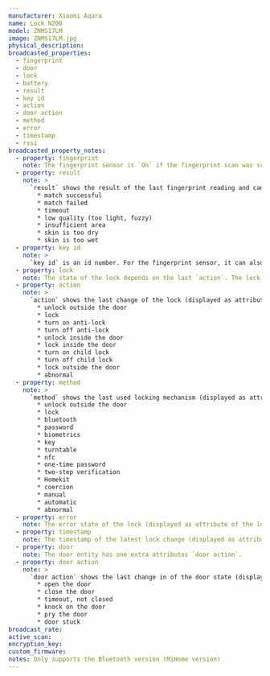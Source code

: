 ```yaml
---
manufacturer: Xiaomi Aqara
name: Lock N200
model: ZNMS17LM
image: ZNMS17LM.jpg
physical_description:
broadcasted_properties:
  - fingerprint
  - door
  - lock
  - battery
  - result
  - key id
  - action
  - door action
  - method
  - error
  - timestamp
  - rssi
broadcasted_property_notes:
  - property: fingerprint
    note: The fingerprint sensor is `On` if the fingerprint scan was successful, otherwise it is `Off` The fingerprint entity has two extra attributes, `result` and `key id`.
  - property: result
    note: >
      `result` shows the result of the last fingerprint reading and can have the following values:
        * match successful
        * match failed
        * timeout
        * low quality (too light, fuzzy)
        * insufficient area
        * skin is too dry
        * skin is too wet
  - property: key id
    note: >
      `key id` is an id number. For the fingerprint sensor, it can also be `administrator` or `unknown operator`
  - property: lock
    note: The state of the lock depends on the last `action`. The lock entity has five extra attributes, `action`, `method`, `error` and `key id` and `timestamp`
  - property: action
    note: >
      `action` shows the last change of the lock (displayed as attribute of the lock sensor) and can have the following values:
        * unlock outside the door
        * lock
        * turn on anti-lock
        * turn off anti-lock
        * unlock inside the door
        * lock inside the door
        * turn on child lock
        * turn off child lock
        * lock outside the door
        * abnormal
  - property: method
    note: >
      `method` shows the last used locking mechanism (displayed as attribute of the lock sensor) and can have the following values:
        * unlock outside the door
        * lock
        * bluetooth
        * password
        * biometrics
        * key
        * turntable
        * nfc
        * one-time password
        * two-step verification
        * Homekit
        * coercion
        * manual
        * automatic
        * abnormal
  - property: error
    note: The error state of the lock (displayed as attribute of the lock sensor)
  - property: timestamp
    note: The timestamp of the latest lock change (displayed as attribute of the lock sensor)
  - property: door
    note: The door entity has one extra attributes `door action`.
  - property: door action
    note: >
      `door action` shows the last change in of the door state (displayed as attribute of the door sensor) and can have the following values:
        * open the door
        * close the door
        * timeout, not closed
        * knock on the door
        * pry the door
        * door stuck
broadcast_rate:
active_scan:
encryption_key:
custom_firmware:
notes: Only supports the Bluetooth version (MiHome version)
---
```

